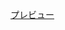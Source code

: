 [プレビュー](http://tenshipure.github.io/Markup/01-CSS%E8%A8%AD%E8%A8%88%E3%81%AE%E6%95%99%E7%A7%91%E6%9B%B8/08-navigation/index.html)
